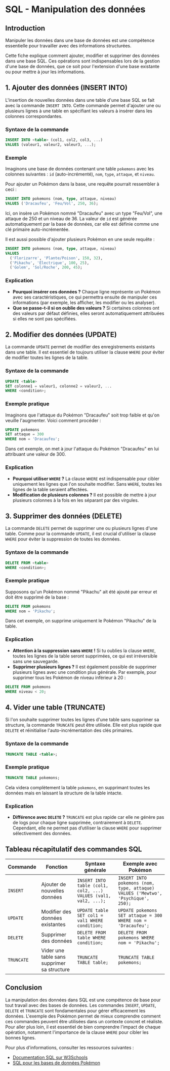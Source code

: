 # SQL - Manipulation des données

## Introduction

Manipuler les données dans une base de données est une compétence essentielle pour travailler avec des informations structurées.

Cette fiche explique comment ajouter, modifier et supprimer des données dans une base SQL. Ces opérations sont indispensables lors de la gestion d'une base de données, que ce soit pour l'extension d'une base existante ou pour mettre à jour les informations. 

## 1. Ajouter des données (INSERT INTO)

L'insertion de nouvelles données dans une table d'une base SQL se fait avec la commande `INSERT INTO`. Cette commande permet d'ajouter une ou plusieurs lignes à une table en spécifiant les valeurs à insérer dans les colonnes correspondantes.

### Syntaxe de la commande

```sql
INSERT INTO <table> (col1, col2, col3, ...)
VALUES (valeur1, valeur2, valeur3, ...);
```

### Exemple

Imaginons une base de données contenant une table `pokemons` avec les colonnes suivantes : `id` (auto-incrémenté), `nom`, `type`, `attaque`, et `niveau`.

Pour ajouter un Pokémon dans la base, une requête pourrait ressembler à ceci :

```sql
INSERT INTO pokemons (nom, type, attaque, niveau)
VALUES ('Dracaufeu', 'Feu/Vol', 250, 36);
```

Ici, on insère un Pokémon nommé "Dracaufeu" avec un type "Feu/Vol", une attaque de 250 et un niveau de 36. La valeur de `id` est générée automatiquement par la base de données, car elle est définie comme une clé primaire auto-incrémentée.

Il est aussi possible d'ajouter plusieurs Pokémon en une seule requête :

```sql
INSERT INTO pokemons (nom, type, attaque, niveau)
VALUES 
  ('Florizarre', 'Plante/Poison', 150, 32),
  ('Pikachu', 'Électrique', 100, 25),
  ('Golem', 'Sol/Roche', 200, 45);
```

### Explication

- **Pourquoi insérer ces données ?** Chaque ligne représente un Pokémon avec ses caractéristiques, ce qui permettra ensuite de manipuler ces informations (par exemple, les afficher, les modifier ou les analyser).
- **Que se passe-t-il si on oublie des valeurs ?** Si certaines colonnes ont des valeurs par défaut définies, elles seront automatiquement attribuées si elles ne sont pas spécifiées.

## 2. Modifier des données (UPDATE)

La commande `UPDATE` permet de modifier des enregistrements existants dans une table. Il est essentiel de toujours utiliser la clause `WHERE` pour éviter de modifier toutes les lignes de la table.

### Syntaxe de la commande

```sql
UPDATE <table>
SET colonne1 = valeur1, colonne2 = valeur2, ...
WHERE <condition>;
```

### Exemple pratique

Imaginons que l'attaque du Pokémon "Dracaufeu" soit trop faible et qu'on veuille l'augmenter. Voici comment procéder :

```sql
UPDATE pokemons
SET attaque = 300
WHERE nom = 'Dracaufeu';
```

Dans cet exemple, on met à jour l'attaque du Pokémon "Dracaufeu" en lui attribuant une valeur de 300.

### Explication

- **Pourquoi utiliser `WHERE` ?** La clause `WHERE` est indispensable pour cibler uniquement les lignes que l'on souhaite modifier. Sans `WHERE`, toutes les lignes de la table seraient affectées.
- **Modification de plusieurs colonnes ?** Il est possible de mettre à jour plusieurs colonnes à la fois en les séparant par des virgules.

## 3. Supprimer des données (DELETE)

La commande `DELETE` permet de supprimer une ou plusieurs lignes d'une table. Comme pour la commande `UPDATE`, il est crucial d'utiliser la clause `WHERE` pour éviter la suppression de toutes les données.

### Syntaxe de la commande

```sql
DELETE FROM <table>
WHERE <condition>;
```

### Exemple pratique

Supposons qu'un Pokémon nommé "Pikachu" ait été ajouté par erreur et doit être supprimé de la base :

```sql
DELETE FROM pokemons
WHERE nom = 'Pikachu';
```

Dans cet exemple, on supprime uniquement le Pokémon "Pikachu" de la table.

### Explication

- **Attention à la suppression sans `WHERE` !** Si tu oublies la clause `WHERE`, toutes les lignes de la table seront supprimées, ce qui est irréversible sans une sauvegarde.
- **Supprimer plusieurs lignes ?** Il est également possible de supprimer plusieurs lignes avec une condition plus générale. Par exemple, pour supprimer tous les Pokémon de niveau inférieur à 20 :

```sql
DELETE FROM pokemons
WHERE niveau < 20;
```

## 4. Vider une table (TRUNCATE)

Si l'on souhaite supprimer toutes les lignes d'une table sans supprimer sa structure, la commande `TRUNCATE` peut être utilisée. Elle est plus rapide que `DELETE` et réinitialise l'auto-incrémentation des clés primaires.

### Syntaxe de la commande

```sql
TRUNCATE TABLE <table>;
```

### Exemple pratique

```sql
TRUNCATE TABLE pokemons;
```

Cela videra complètement la table `pokemons`, en supprimant toutes les données mais en laissant la structure de la table intacte.

### Explication

- **Différence avec `DELETE` ?** `TRUNCATE` est plus rapide car elle ne génère pas de logs pour chaque ligne supprimée, contrairement à `DELETE`. Cependant, elle ne permet pas d’utiliser la clause `WHERE` pour supprimer sélectivement des données.

## Tableau récapitulatif des commandes SQL

| Commande    | Fonction                            | Syntaxe générale                                         | Exemple avec Pokémon                                |
|-------------|-------------------------------------|----------------------------------------------------------|-----------------------------------------------------|
| `INSERT`    | Ajouter de nouvelles données        | `INSERT INTO table (col1, col2, ...) VALUES (val1, val2, ...);` | `INSERT INTO pokemons (nom, type, attaque) VALUES ('Mewtwo', 'Psychique', 250);` |
| `UPDATE`    | Modifier des données existantes    | `UPDATE table SET col1 = val1 WHERE condition;`          | `UPDATE pokemons SET attaque = 300 WHERE nom = 'Dracaufeu';` |
| `DELETE`    | Supprimer des données               | `DELETE FROM table WHERE condition;`                     | `DELETE FROM pokemons WHERE nom = 'Pikachu';`      |
| `TRUNCATE`  | Vider une table sans supprimer sa structure | `TRUNCATE TABLE table;`                                  | `TRUNCATE TABLE pokemons;`                         |

## Conclusion

La manipulation des données dans SQL est une compétence de base pour tout travail avec des bases de données. Les commandes `INSERT`, `UPDATE`, `DELETE` et `TRUNCATE` sont fondamentales pour gérer efficacement les données. L'exemple des Pokémon permet de mieux comprendre comment ces commandes peuvent être utilisées dans un contexte concret et réaliste. Pour aller plus loin, il est essentiel de bien comprendre l'impact de chaque opération, notamment l'importance de la clause `WHERE` pour cibler les bonnes lignes.

Pour plus d'informations, consulter les ressources suivantes :
- [Documentation SQL sur W3Schools](https://www.w3schools.com/sql/)
- [SQL pour les bases de données Pokémon](https://www.pokemon.com)
